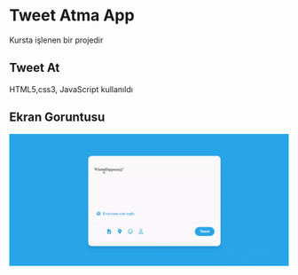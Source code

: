 <h1>Tweet Atma App </h1>

Kursta işlenen bir projedir

<h2>Tweet At</h2>

HTML5,css3, JavaScript kullanıldı

<h2>Ekran Goruntusu </h2>

![](screen.gif)
